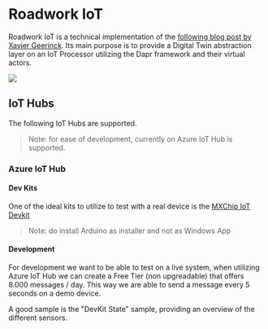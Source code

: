# Roadwork IoT

Roadwork IoT is a technical implementation of the [following blog post by Xavier Geerinck](https://xaviergeerinck.com/post/iot/digital-twin-dapr/). Its main purpose is to provide a Digital Twin abstraction layer on an IoT Processor utilizing the Dapr framework and their virtual actors.

![](./documentation-digital-twin-dapr-architecture.svg)

## IoT Hubs

The following IoT Hubs are supported. 

> Note: for ease of development, currently on Azure IoT Hub is supported.

### Azure IoT Hub

#### Dev Kits

One of the ideal kits to utilize to test with a real device is the [MXChip IoT Devkit](https://microsoft.github.io/azure-iot-developer-kit)

> Note: do install Arduino as installer and not as Windows App

#### Development

For development we want to be able to test on a live system, when utilizing Azure IoT Hub we can create a Free Tier (non upgreadable) that offers 8.000 messages / day. This way we are able to send a message every 5 seconds on a demo device.

A good sample is the "DevKit State" sample, providing an overview of the different sensors.